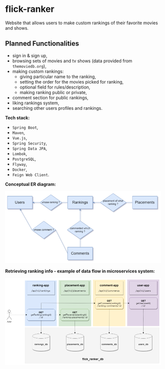 # flick-ranker

Website that allows users to make custom rankings of their favorite movies and shows. 

## Planned Functionalities

- sign in & sign up,
- browsing sets of movies and tv shows (data provided from `themoviedb.org`),
- making custom rankings:  
    - giving particular name to the ranking,
    - setting the order for the movies picked for ranking,
    - optional field for rules/description,
    - making ranking public or private,
- comment section for public rankings,
- liking rankings system,
- searching other users profiles and rankings.

**Tech stack:**
- `Spring Boot`,
- `Maven`,
- `Vue.js`,
- `Spring Security`,
- `Spring Data JPA`,
- `Lombok`,
- `PostgreSQL`,
- `Flyway`,
- `Docker`,
- `Feign Web Client`.

**Conceptual ER diagram:**

![database-erd](docs/erd_diagram.png)

**Retrieving ranking info - example of data flow in microservices system:**

![retrieving-ranking-diagram](docs/retrieving-ranking-diagram.png)